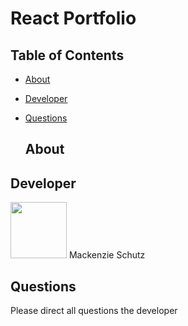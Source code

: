 # React Portfolio

## Table of Contents

- [About](#about)
- [Developer](#developer)
- [Questions](#Questions)

  ## About



## Developer  

   <img src="https://avatars.githubusercontent.com/Knzmck" height="90" width="90">    
   Mackenzie Schutz

## Questions

Please direct all questions the developer  
